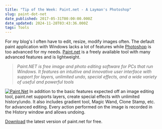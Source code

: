 ```yaml
---
title: "Tip of the Week: Paint.net - A Layman's Photoshop"
slug: paint-dot-net
date_published: 2017-05-31T00:00:00.000Z
date_updated: 2024-11-28T03:43:36.000Z
tags: Tools
---
```


For my blog's I often have to edit, resize, modify images often. The default paint application with Windows lacks a lot of features while [Photoshop](http://www.adobe.com/au/products/photoshop.html) is too advanced for my needs. [Paint.net](https://www.getpaint.net/index.html) is a freely available tool with many advanced features and is lightweight.

> *Paint.NET is free image and photo editing software for PCs that run Windows. It features an intuitive and innovative user interface with support for layers, unlimited undo, special effects, and a wide variety of useful and powerful tools*

[![Paint.Net](__GHOST_URL__/content/images/pain_net_screen.png)](https://www.getpaint.net/screenshots.html)
In addition to the basic features expected off an image editing tool, paint.net supports layers, create special effects with unlimited history/undo. It also includes gradient tool, Magic Wand, Clone Stamp, etc. for advanced editing. Every action performed on the image is recorded in the History window and allows undoing.

[Download](https://www.getpaint.net/download.html) the latest version of paint.net for free.
